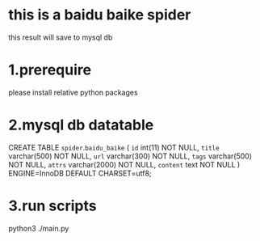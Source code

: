 # this is a baidu baike spider
this result will save to mysql db

# 1.prerequire
please install relative python packages

# 2.mysql db datatable

CREATE TABLE `spider`.`baidu_baike` (
  `id` int(11) NOT NULL,
  `title` varchar(500) NOT NULL,
  `url` varchar(300) NOT NULL,
  `tags` varchar(500) NOT NULL,
  `attrs` varchar(2000) NOT NULL,
  `content` text NOT NULL
) ENGINE=InnoDB DEFAULT CHARSET=utf8;

# 3.run scripts

python3 ./main.py
